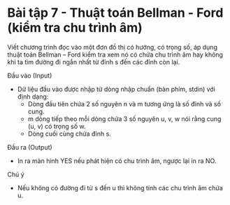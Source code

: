 # Bài tập 7 - Thuật toán Bellman - Ford (kiểm tra chu trình âm)
Viết chương trình đọc vào một đơn đồ thị có hướng, có trọng số, áp dụng thuật toán Bellman – Ford kiểm tra xem nó có chứa chu trình âm hay không khi ta tìm đường đi ngắn nhất từ đỉnh s đến các đỉnh còn lại.

Đầu vào (Input)
- Dữ liệu đầu vào được nhập từ dòng nhập chuẩn (bàn phím, stdin) với định dạng:
  - Dòng đầu tiên chứa 2 số nguyên n và m tương ứng là số đỉnh và số cung.
  - m dòng tiếp theo mỗi dòng chứa 3 số nguyên u, v, w nói rằng cung (u, v) có trọng số w.
  - Dòng cuối cùng chứa đỉnh s.

Đầu ra (Output)
- In ra màn hình YES nếu phát hiện có chu trình âm, ngược lại in ra NO.

Chú ý
- Nếu không có đường đi từ s đến u thì không tính các chu trình âm chứa u.
